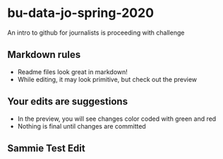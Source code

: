 # bu-data-jo-spring-2020
An intro to github for journalists is proceeding with challenge

## Markdown rules
* Readme files look great in markdown!
* While editing, it may look primitive, but check out the preview

## Your edits are suggestions
* In the preview, you will see changes color coded with green and red
* Nothing is final until changes are committed

## Sammie Test Edit
